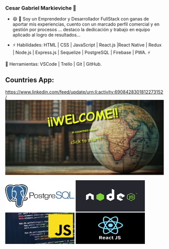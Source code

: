 ### Cesar Gabriel Markieviche 👋

- 😄 💬 Soy un Emprendedor y Desarrollador FullStack con ganas de aportar mis experiencias, cuento con un marcado perfil comercial y en gestión por procesos ...  destaco la dedicación y trabajo en equipo aplicado al logro de resultados... 

- ⚡ Habilidades: HTML | CSS | JavaScript | React.js |React Native | Redux | Node.js | Express.js | Sequelize | PostgreSQL | Firebase | PWA. ⚡

🔧 Herramientas: VSCode | Trello | Git | GitHub.

## Countries App:
https://www.linkedin.com/feed/update/urn:li:activity:6908428301812273152/
![1](https://github.com/polacomark/polacomark/blob/main/assest/WhatsApp%20Image%202022-03-03%20at%209.28.47%20AM.jpeg)

<p> 
<img height="100" width='220' src='https://github.com/polacomark/polacomark/blob/main/assest/descarga%20(1).png'/>
<img height="100" width='220' src='https://github.com/polacomark/polacomark/blob/main/assest/descarga.png'/>
<img height="100" width='220' src='https://github.com/polacomark/polacomark/blob/main/assest/el_remozado_javascript.imagen.jpg'/>
<img height="100" width='220' src='https://github.com/polacomark/polacomark/blob/main/assest/react.png'/>
</p>
<!--
**polacomark/polacomark** is a ✨ _special_ ✨ repository because its `README.md` (this file) appears on your GitHub profile.

Here are some ideas to get you started:

 🔭  sfdfI’m currently working on ...
- 🌱 I’m currently learning ...
- 👯 I’m looking to collaborate on ...
- 🤔 I’m looking for help with ...
- 💬 Ask me about ...
- 📫 How to reach me: ...
- 😄 Pronouns: ...
- ⚡ Fun fact: ...
-->
